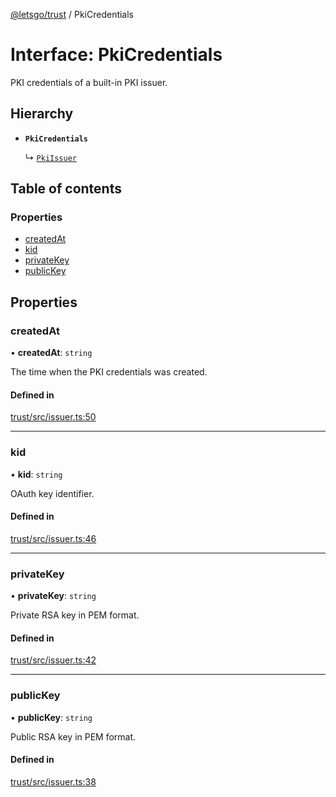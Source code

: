 [@letsgo/trust](../README.md) / PkiCredentials

# Interface: PkiCredentials

PKI credentials of a built-in PKI issuer.

## Hierarchy

- **`PkiCredentials`**

  ↳ [`PkiIssuer`](PkiIssuer.md)

## Table of contents

### Properties

- [createdAt](PkiCredentials.md#createdat)
- [kid](PkiCredentials.md#kid)
- [privateKey](PkiCredentials.md#privatekey)
- [publicKey](PkiCredentials.md#publickey)

## Properties

### createdAt

• **createdAt**: `string`

The time when the PKI credentials was created.

#### Defined in

[trust/src/issuer.ts:50](https://github.com/47chapters/letsgo/blob/5310a6f/packages/trust/src/issuer.ts#L50)

___

### kid

• **kid**: `string`

OAuth key identifier.

#### Defined in

[trust/src/issuer.ts:46](https://github.com/47chapters/letsgo/blob/5310a6f/packages/trust/src/issuer.ts#L46)

___

### privateKey

• **privateKey**: `string`

Private RSA key in PEM format.

#### Defined in

[trust/src/issuer.ts:42](https://github.com/47chapters/letsgo/blob/5310a6f/packages/trust/src/issuer.ts#L42)

___

### publicKey

• **publicKey**: `string`

Public RSA key in PEM format.

#### Defined in

[trust/src/issuer.ts:38](https://github.com/47chapters/letsgo/blob/5310a6f/packages/trust/src/issuer.ts#L38)
